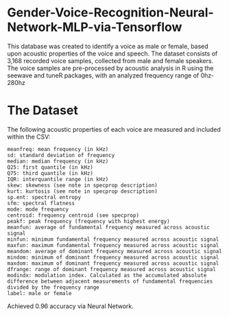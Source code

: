 # Gender-Voice-Recognition-Neural-Network-MLP-via-Tensorflow
This database was created to identify a voice as male or female, based upon acoustic properties of the voice and speech. The dataset consists of 3,168 recorded voice samples, collected from male and female speakers. The voice samples are pre-processed by acoustic analysis in R using the seewave and tuneR packages, with an analyzed frequency range of 0hz-280hz

# The Dataset

The following acoustic properties of each voice are measured and included within the CSV:

    meanfreq: mean frequency (in kHz)
    sd: standard deviation of frequency
    median: median frequency (in kHz)
    Q25: first quantile (in kHz)
    Q75: third quantile (in kHz)
    IQR: interquantile range (in kHz)
    skew: skewness (see note in specprop description)
    kurt: kurtosis (see note in specprop description)
    sp.ent: spectral entropy
    sfm: spectral flatness
    mode: mode frequency
    centroid: frequency centroid (see specprop)
    peakf: peak frequency (frequency with highest energy)
    meanfun: average of fundamental frequency measured across acoustic signal
    minfun: minimum fundamental frequency measured across acoustic signal
    maxfun: maximum fundamental frequency measured across acoustic signal
    meandom: average of dominant frequency measured across acoustic signal
    mindom: minimum of dominant frequency measured across acoustic signal
    maxdom: maximum of dominant frequency measured across acoustic signal
    dfrange: range of dominant frequency measured across acoustic signal
    modindx: modulation index. Calculated as the accumulated absolute difference between adjacent measurements of fundamental frequencies divided by the frequency range
    label: male or female

Achieved 0.96 accuracy via Neural Network.

